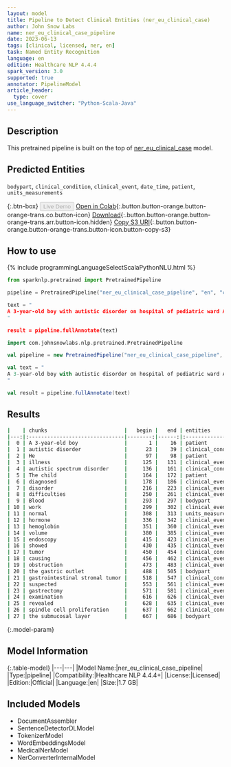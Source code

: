 ```yaml
---
layout: model
title: Pipeline to Detect Clinical Entities (ner_eu_clinical_case)
author: John Snow Labs
name: ner_eu_clinical_case_pipeline
date: 2023-06-13
tags: [clinical, licensed, ner, en]
task: Named Entity Recognition
language: en
edition: Healthcare NLP 4.4.4
spark_version: 3.0
supported: true
annotator: PipelineModel
article_header:
  type: cover
use_language_switcher: "Python-Scala-Java"
---
```


## Description

This pretrained pipeline is built on the top of [ner_eu_clinical_case](https://nlp.johnsnowlabs.com/2023/01/25/ner_eu_clinical_case_en.html) model.

## Predicted Entities

`bodypart`, `clinical_condition`, `clinical_event`, `date_time`, `patient`, `units_measurements`



{:.btn-box}
<button class="button button-orange" disabled>Live Demo</button>
[Open in Colab](https://colab.research.google.com/github/JohnSnowLabs/spark-nlp-workshop/blob/master/healthcare-nlp/07.0.Pretrained_Clinical_Pipelines.ipynb){:.button.button-orange.button-orange-trans.co.button-icon}
[Download](https://s3.amazonaws.com/auxdata.johnsnowlabs.com/clinical/models/ner_eu_clinical_case_pipeline_en_4.4.4_3.0_1686652743053.zip){:.button.button-orange.button-orange-trans.arr.button-icon.hidden}
[Copy S3 URI](s3://auxdata.johnsnowlabs.com/clinical/models/ner_eu_clinical_case_pipeline_en_4.4.4_3.0_1686652743053.zip){:.button.button-orange.button-orange-trans.button-icon.button-copy-s3}

## How to use

<div class="tabs-box" markdown="1">
{% include programmingLanguageSelectScalaPythonNLU.html %}

```python
from sparknlp.pretrained import PretrainedPipeline

pipeline = PretrainedPipeline("ner_eu_clinical_case_pipeline", "en", "clinical/models")

text = "
A 3-year-old boy with autistic disorder on hospital of pediatric ward A at university hospital. He has no family history of illness or autistic spectrum disorder. The child was diagnosed with a severe communication disorder, with social interaction difficulties and sensory processing delay. Blood work was normal (thyroid-stimulating hormone (TSH), hemoglobin, mean corpuscular volume (MCV), and ferritin). Upper endoscopy also showed a submucosal tumor causing subtotal obstruction of the gastric outlet. Because a gastrointestinal stromal tumor was suspected, distal gastrectomy was performed. Histopathological examination revealed spindle cell proliferation in the submucosal layer.
"

result = pipeline.fullAnnotate(text)
```
```scala
import com.johnsnowlabs.nlp.pretrained.PretrainedPipeline

val pipeline = new PretrainedPipeline("ner_eu_clinical_case_pipeline", "en", "clinical/models")

val text = "
A 3-year-old boy with autistic disorder on hospital of pediatric ward A at university hospital. He has no family history of illness or autistic spectrum disorder. The child was diagnosed with a severe communication disorder, with social interaction difficulties and sensory processing delay. Blood work was normal (thyroid-stimulating hormone (TSH), hemoglobin, mean corpuscular volume (MCV), and ferritin). Upper endoscopy also showed a submucosal tumor causing subtotal obstruction of the gastric outlet. Because a gastrointestinal stromal tumor was suspected, distal gastrectomy was performed. Histopathological examination revealed spindle cell proliferation in the submucosal layer.
"

val result = pipeline.fullAnnotate(text)
```
</div>



## Results

```bash
|    | chunks                         |   begin |   end | entities           |   confidence |
|---:|:-------------------------------|--------:|------:|:-------------------|-------------:|
|  0 | A 3-year-old boy               |       1 |    16 | patient            |     0.733133 |
|  1 | autistic disorder              |      23 |    39 | clinical_condition |     0.5412   |
|  2 | He                             |      97 |    98 | patient            |     0.9991   |
|  3 | illness                        |     125 |   131 | clinical_event     |     0.4956   |
|  4 | autistic spectrum disorder     |     136 |   161 | clinical_condition |     0.5002   |
|  5 | The child                      |     164 |   172 | patient            |     0.82435  |
|  6 | diagnosed                      |     178 |   186 | clinical_event     |     0.9912   |
|  7 | disorder                       |     216 |   223 | clinical_event     |     0.3804   |
|  8 | difficulties                   |     250 |   261 | clinical_event     |     0.3221   |
|  9 | Blood                          |     293 |   297 | bodypart           |     0.7617   |
| 10 | work                           |     299 |   302 | clinical_event     |     0.9361   |
| 11 | normal                         |     308 |   313 | units_measurements |     0.5337   |
| 12 | hormone                        |     336 |   342 | clinical_event     |     0.362    |
| 13 | hemoglobin                     |     351 |   360 | clinical_event     |     0.6106   |
| 14 | volume                         |     380 |   385 | clinical_event     |     0.6226   |
| 15 | endoscopy                      |     415 |   423 | clinical_event     |     0.9917   |
| 16 | showed                         |     430 |   435 | clinical_event     |     0.9904   |
| 17 | tumor                          |     450 |   454 | clinical_condition |     0.5606   |
| 18 | causing                        |     456 |   462 | clinical_event     |     0.7362   |
| 19 | obstruction                    |     473 |   483 | clinical_event     |     0.6198   |
| 20 | the gastric outlet             |     488 |   505 | bodypart           |     0.634967 |
| 21 | gastrointestinal stromal tumor |     518 |   547 | clinical_condition |     0.387833 |
| 22 | suspected                      |     553 |   561 | clinical_event     |     0.8225   |
| 23 | gastrectomy                    |     571 |   581 | clinical_event     |     0.935    |
| 24 | examination                    |     616 |   626 | clinical_event     |     0.9987   |
| 25 | revealed                       |     628 |   635 | clinical_event     |     0.9989   |
| 26 | spindle cell proliferation     |     637 |   662 | clinical_condition |     0.4487   |
| 27 | the submucosal layer           |     667 |   686 | bodypart           |     0.523    |
```

{:.model-param}
## Model Information

{:.table-model}
|---|---|
|Model Name:|ner_eu_clinical_case_pipeline|
|Type:|pipeline|
|Compatibility:|Healthcare NLP 4.4.4+|
|License:|Licensed|
|Edition:|Official|
|Language:|en|
|Size:|1.7 GB|

## Included Models

- DocumentAssembler
- SentenceDetectorDLModel
- TokenizerModel
- WordEmbeddingsModel
- MedicalNerModel
- NerConverterInternalModel